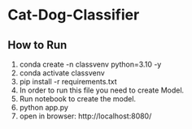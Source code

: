 # Cat-Dog-Classifier

## How to Run

1. conda create -n classvenv python=3.10 -y
2. conda activate classvenv
3. pip install -r requirements.txt
4. In order to run this file you need to create Model.
5. Run notebook to create the model.
6. python app.py
7. open in browser: http://localhost:8080/



